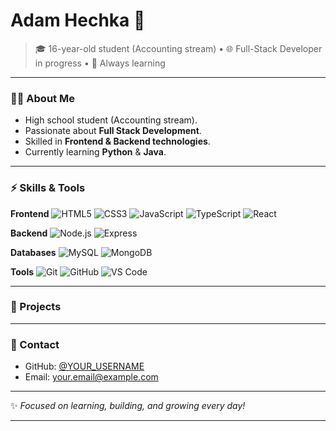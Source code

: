 # Adam Hechka 👋

> 🎓 16-year-old student (Accounting stream) • 🌐 Full-Stack Developer in progress • 🚀 Always learning

---

### 👨‍💻 About Me

* High school student (Accounting stream).
* Passionate about **Full Stack Development**.
* Skilled in **Frontend & Backend technologies**.
* Currently learning **Python** & **Java**.

---

### ⚡ Skills & Tools

**Frontend**
![HTML5](https://img.shields.io/badge/-HTML5-000?\&logo=HTML5)
![CSS3](https://img.shields.io/badge/-CSS3-000?\&logo=CSS3)
![JavaScript](https://img.shields.io/badge/-JavaScript-000?\&logo=JavaScript)
![TypeScript](https://img.shields.io/badge/-TypeScript-000?\&logo=TypeScript)
![React](https://img.shields.io/badge/-React-000?\&logo=React)

**Backend**
![Node.js](https://img.shields.io/badge/-Node.js-000?\&logo=node.js)
![Express](https://img.shields.io/badge/-Express-000?\&logo=Express)

**Databases**
![MySQL](https://img.shields.io/badge/-MySQL-000?\&logo=mysql)
![MongoDB](https://img.shields.io/badge/-MongoDB-000?\&logo=mongodb)

**Tools**
![Git](https://img.shields.io/badge/-Git-000?\&logo=git)
![GitHub](https://img.shields.io/badge/-GitHub-000?\&logo=github)
![VS Code](https://img.shields.io/badge/-VS%20Code-000?\&logo=visual-studio-code)

---

### 🚀 Projects

---


### 📩 Contact

* GitHub: [@YOUR\_USERNAME](https://github.com/advmms)
* Email: [your.email@example.com](adamhichka@gmail.com)

---

✨ *Focused on learning, building, and growing every day!*

---
